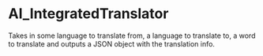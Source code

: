 # AI_IntegratedTranslator

Takes in some language to translate from, a language to translate to, a word to translate and outputs a JSON object with the translation info.
